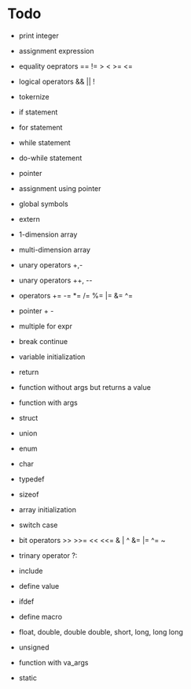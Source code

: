 # Todo

* print integer
* assignment expression

* equality oeprators == != > < >= <=
* logical operators && || !
* tokernize

* if statement
* for statement
* while statement
* do-while statement

- pointer
- assignment using pointer

- global symbols
- extern

- 1-dimension array
- multi-dimension array

- unary operators +,-
- unary operators ++, --
- operators += -= *= /= %= |= &= ^=

- pointer + -

- multiple for expr 
- break continue

- variable initialization

- return
- function without args but returns a value
- function with args

- struct
- union
- enum

- char

- typedef
- sizeof

- array initialization

- switch case

- bit operators >> >>= << <<= & | ^  &= |= ^= ~
- trinary operator ?:

- include
- define value
- ifdef
- define macro

- float, double, double double, short, long, long long
- unsigned

- function with va_args

- static
